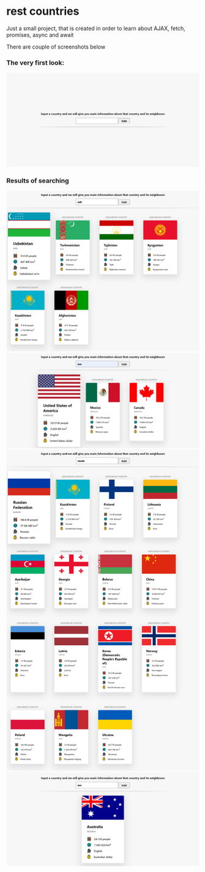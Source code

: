 # rest countries
Just a small project, that is created in order to learn about AJAX, fetch, promises, async and await

There are couple of screenshots below

### The very first look:
![First screenshot](img/screenshot1.png)
### Results of searching
![Second screenshot](img/screenshot2.png)
![Third screenshot](img/screenshot3.png)
![Fourth screenshot](img/screenshot4.png)
![Fifth screenshot](img/screenshot5.png)
